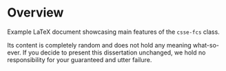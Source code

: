 # Overview

Example LaTeX document showcasing main features of the `csse-fcs` class.

Its content is completely random and does not hold any meaning what-so-ever.
If you decide to present this dissertation unchanged, we hold no responsibility
for your guaranteed and utter failure.
